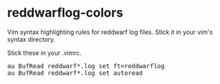 reddwarflog-colors
==================

Vim syntax highlighting rules for reddwarf log files.
Stick it in your vim's syntax directory.

Stick these in your .vimrc.
<pre>au BufRead reddwarf*.log set ft=reddwarflog
au BufRead reddwarf*.log set autoread</pre>
